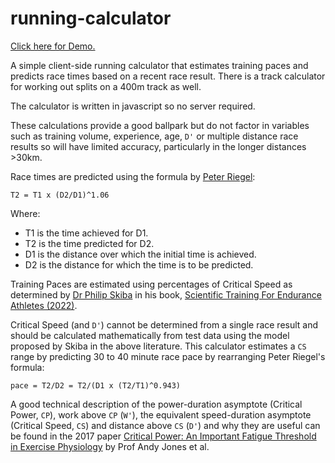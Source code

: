 # running-calculator

[Click here for Demo.](https://clivegross.github.io/running-calculator/)

A simple client-side running calculator that estimates training paces and predicts race times based on a recent race result. There is a track calculator for working out splits on a 400m track as well.

The calculator is written in javascript so no server required.

These calculations provide a good ballpark but do not factor in variables such as training volume, experience, age, `D'` or multiple distance race results so will have limited accuracy, particularly in the longer distances >30km.

Race times are predicted using the formula by [Peter Riegel](https://en.wikipedia.org/wiki/Peter_Riegel):

`T2 = T1 x (D2/D1)^1.06`

Where:
- T1 is the time achieved for D1.
- T2 is the time predicted for D2.
- D1 is the distance over which the initial time is achieved.
- D2 is the distance for which the time is to be predicted.

Training Paces are estimated using percentages of Critical Speed as determined by [Dr Philip Skiba](https://physfarm.com) in his book, [Scientific Training For Endurance Athletes (2022)](http://physfarm.com/new/?p=1438).

Critical Speed (and `D'`) cannot be determined from a single race result and should be calculated mathematically from test data using the model proposed by Skiba in the above literature. This calculator estimates a `CS` range by predicting 30 to 40 minute race pace by rearranging Peter Riegel's formula:

`pace = T2/D2 = T2/(D1 x (T2/T1)^0.943)`

A good technical description of the power-duration asymptote (Critical Power, `CP`), work above `CP` (`W'`), the equivalent speed-duration asymptote (Critical Speed, `CS`) and distance above `CS` (`D'`) and why they are useful can be found in the 2017 paper [Critical Power: An Important Fatigue Threshold in Exercise Physiology](https://www.ncbi.nlm.nih.gov/pmc/articles/PMC5070974/) by Prof Andy Jones et al.
